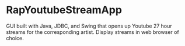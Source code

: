 # RapYoutubeStreamApp
GUI built with Java, JDBC, and Swing that opens up Youtube 27 hour streams for the corresponding artist. Display streams in web browser of choice.
